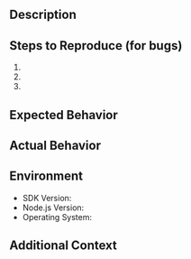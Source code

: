 <!-- 
For bug reports:
- Describe what you expected to happen and what actually happened
- Include steps to reproduce the issue
- Include relevant details about your environment (SDK version, Node.js version, etc.)
- If possible, include a minimal code example that reproduces the issue

For feature requests:
- Describe the feature you'd like to see added
- Explain why this feature would be useful
- Provide examples of how you would use this feature
-->

## Description
<!-- Describe the issue or feature request here -->

## Steps to Reproduce (for bugs)
1. 
2. 
3. 

## Expected Behavior
<!-- What did you expect to happen? -->

## Actual Behavior
<!-- What actually happened? -->

## Environment
- SDK Version: 
- Node.js Version:
- Operating System:

## Additional Context
<!-- Add any other context about the problem here. -->